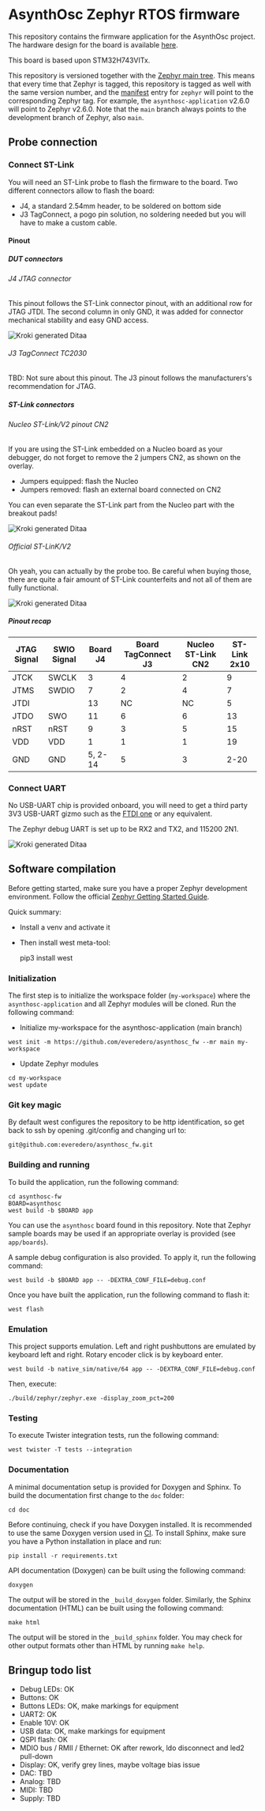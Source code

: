 # AsynthOsc Zephyr RTOS firmware

This repository contains the firmware application for the AsynthOsc project.
The hardware design for the board is available [here](https://github.com/everedero/asynth2osc).

This board is based upon STM32H743VITx.

This repository is versioned together with the [Zephyr main tree][zephyr]. This
means that every time that Zephyr is tagged, this repository is tagged as well
with the same version number, and the [manifest](west.yml) entry for `zephyr`
will point to the corresponding Zephyr tag. For example, the `asynthosc-application`
v2.6.0 will point to Zephyr v2.6.0. Note that the `main` branch always
points to the development branch of Zephyr, also `main`.

[zephyr]: https://github.com/zephyrproject-rtos/zephyr

## Probe connection

### Connect ST-Link
You will need an ST-Link probe to flash the firmware to the board.
Two different connectors allow to flash the board:

* J4, a standard 2.54mm header, to be soldered on bottom side
* J3 TagConnect, a pogo pin solution, no soldering needed but you will have to make a custom cable.

#### Pinout
##### DUT connectors
###### J4 JTAG connector
This pinout follows the ST-Link connector pinout, with an additional row for JTAG JTDI.
The second column in only GND, it was added for connector mechanical stability and easy GND access.
<!--
             +-------+
      3V3    | 1 | 2 | GND
             |   |   |
SWCLK JTCK   | 3 | 4 | GND
             |   |   |
      GND    | 5 | 6 | GND
             |   |   |
SWDIO JTMS   | 7 | 8 | GND
             |   |   |
      NRST   | 9 | 10| GND
             |   |   |
SWO   JTDO   | 11| 12| GND
             |   |   |
      JTDI   | 13| 14| GND
             |   |   |
             +-------+
-->
![Kroki generated Ditaa](https://kroki.io/ditaa/svg/eNpTUEAC2roQoM0F4RuHGYOoGgVDIDYCYnc_Fy5kDUAhKOYKDnf28VbwCnH2BgsZA7EJfh0QPlABRNgUiM0I2eHi6Q-0wzcYLGQOxBbE2OEXFBwCFrIE-cWAgB3-QNorxMUf4nNDIDYiwg6gDk-IDmMgNiFCB3qgAwBQM0uR)

###### J3 TagConnect TC2030
TBD: Not sure about this pinout. The J3 pinout follows the manufacturers's recommendation for JTAG.
<!--
1 3V3
2 JTMS
3 NRST
4 JTCK
5 GND
6 JTDO


          O

  1   o      o   2

  3   o      o   4

  5   o      o   6

   O            O

         o
        +-------+
        | 1 | 2 |
        |   |   +-+
        | 3 | 4   |
        |   |   +-+
        | 5 | 6 |
        |   |   |
        +-------+

1 VTREF
2 SWDIO
3 nRST
4 SWCLK
5 GND
-->

<!--
          O

   9  o      o  2

  10  o      o  1

   7  o      o  4

   8  o      o  3

   5  o      o  6


   O            O

         o
        +--------+
        | 1 | 2  |
        |   |    |
        | 3 | 4  |
        |   |    +-+
        | 5 | 6    |
        |   |    +-+
        | 7 | 8  |
        |   |    |
        | 9 | 10 |
        |   |    |
        +--------+
-->

##### ST-Link connectors
###### Nucleo ST-Link/V2 pinout CN2
If you are using the ST-Link embedded on a Nucleo board as your debugger, do not forget to remove the 2 jumpers CN2, as shown on the overlay.

* Jumpers equipped: flash the Nucleo
* Jumpers removed: flash an external board connected on CN2

You can even separate the ST-Link part from the Nucleo part with the breakout pads!
<!--
        o
     +---+
     | 1 | VDD    3V3
     |   |
     | 2 | SWCLK  JTCK
     |   |
     | 3 | GND
     |   |
     | 4 | SWDIO  JTMS
     |   |
     | 5 | NRST   NRST
     |   |
     | 6 | SWO    JTDO
     |   |
     +---+
-->
![Kroki generated Ditaa](https://kroki.io/ditaa/svg/eNpTUICAfC4wpa2rq6sNYdYoGAJxmIsLiGMcZgwTBWIY0wiIg8OdfbwVFLxCnL2xqDAGYnc_FywyJmC9Lp7-IL2-wVhUmAKxX1BwCJADorCoMAOb4Q_ieIW4-GOogPgGAGM1LFQ=)

###### Official ST-LinK/V2
Oh yeah, you can actually by the probe too. Be careful when buying those, there are quite a fair amount of ST-Link counterfeits and not all of them are fully functional.
<!--
                   o
                  +-------+
             VAPP | 1 | 2 | VAPP
                  |   |   |
             TRST | 3 | 4 | GND
                  |   |   |
              TDI | 5 | 6 | GND
                  |   |   |
      SWDIO   TMS | 7 | 8 | GND
                  |   |   |
      SWCLK   TCK | 9 | 10| GND
                  +   |   |
               NC   11| 12| GND
                  +   |   |
      SWO     TDO | 13| 14| GND
                  |   |   |
             NRST | 15| 16| GND
                  |   |   |
               NC | 17| 18| GND
                  |   |   |
              VDD | 19| 20| GND
                  +-------+
-->
![Kroki generated Ditaa](https://kroki.io/ditaa/svg/eNqVklsKwyAQRf-7ivmXQs07n8WBEtJqqJIsoxvI4nuHtIWQCiocwTscdAaJDut1OmbqvC21r83XaaKVNCiAHP_I65d9LTx9QF6CCtwsp7sUeEBegybZ9QsPTtyHR96CLsM191FcMyLvpelLzFWRN5M12LSGW6S6fnGffp3cWYIqc1Z2m7OuQZM7Z3kzvBZ0ue7MLG6PzxGf1e9jvQFbdnNG)

##### Pinout recap

| JTAG Signal | SWIO Signal | Board J4 | Board TagConnect J3  | Nucleo ST-Link CN2 | ST-Link 2x10 |
|-------------|-------------|----------|----------------------|--------------------|--------------|
| JTCK        | SWCLK       | 3        | 4                    | 2                  | 9            |
| JTMS        | SWDIO       | 7        | 2                    | 4                  | 7            |
| JTDI        |             | 13       | NC                   | NC                 | 5            |
| JTDO        | SWO         | 11       | 6                    | 6                  | 13           |
| nRST        | nRST        | 9        | 3                    | 5                  | 15           |
| VDD         | VDD         | 1        | 1                    | 1                  | 19           |
| GND         | GND         | 5, 2-14  | 5                    | 3                  | 2-20         |

### Connect UART

No USB-UART chip is provided onboard, you will need to get a third party 3V3 USB-UART gizmo such as the [FTDI one](https://ftdichip.com/products/ttl-232r-3v3/) or any equivalent.

The Zephyr debug UART is set up to be RX2 and TX2, and 115200 2N1.

<!--

                   o
                  +-------+
              RX2 | 1 | 2 | TX3
                  |   |   |
               NC | 3 | 4 | GND
                  |   |   |
              GND | 5 | 6 | NC
                  |   |   |
              TX2 | 7 | 8 | RX3
                  |   |   |
                  +-------+
-->
![Kroki generated Ditaa](https://kroki.io/ditaa/svg/eNpTUMAA-Qq0B1yYQtq6EKBNR3uDIowUahQMgRhEh0QY08-7NTCMLufnDBQ3BmITIHb3c1EYeDeBXFGjYArEZkAMdODAOykEHHPmQGwBxEE0izmSoo7WqRgAh8qCxA==)

## Software compilation

Before getting started, make sure you have a proper Zephyr development
environment. Follow the official
[Zephyr Getting Started Guide](https://docs.zephyrproject.org/latest/getting_started/index.html).

Quick summary:

* Install a venv and activate it
* Then install west meta-tool:

    pip3 install west

### Initialization

The first step is to initialize the workspace folder (``my-workspace``) where
the ``asynthosc-application`` and all Zephyr modules will be cloned. Run the following
command:

* Initialize my-workspace for the asynthosc-application (main branch)
```shell
west init -m https://github.com/everedero/asynthosc_fw --mr main my-workspace
```
* Update Zephyr modules
```shell
cd my-workspace
west update
```
### Git key magic
By default west configures the repository to be http identification, so get back to ssh by opening
.git/config and changing url to:
```
git@github.com:everedero/asynthosc_fw.git
```

### Building and running

To build the application, run the following command:

```shell
cd asynthosc-fw
BOARD=asynthosc
west build -b $BOARD app
```

You can use the `asynthosc` board found in this
repository. Note that Zephyr sample boards may be used if an
appropriate overlay is provided (see `app/boards`).

A sample debug configuration is also provided. To apply it, run the following
command:

```shell
west build -b $BOARD app -- -DEXTRA_CONF_FILE=debug.conf
```

Once you have built the application, run the following command to flash it:

```shell
west flash
```

### Emulation

This project supports emulation.
Left and right pushbuttons are emulated by keyboard left and right.
Rotary encoder click is by keyboard enter.

```shell
west build -b native_sim/native/64 app -- -DEXTRA_CONF_FILE=debug.conf
```

Then, execute:

```shell
./build/zephyr/zephyr.exe -display_zoom_pct=200
```

### Testing

To execute Twister integration tests, run the following command:

```shell
west twister -T tests --integration
```

### Documentation

A minimal documentation setup is provided for Doxygen and Sphinx. To build the
documentation first change to the ``doc`` folder:

```shell
cd doc
```

Before continuing, check if you have Doxygen installed. It is recommended to
use the same Doxygen version used in [CI](.github/workflows/docs.yml). To
install Sphinx, make sure you have a Python installation in place and run:

```shell
pip install -r requirements.txt
```

API documentation (Doxygen) can be built using the following command:

```shell
doxygen
```

The output will be stored in the ``_build_doxygen`` folder. Similarly, the
Sphinx documentation (HTML) can be built using the following command:

```shell
make html
```

The output will be stored in the ``_build_sphinx`` folder. You may check for
other output formats other than HTML by running ``make help``.

## Bringup todo list
* Debug LEDs: OK
* Buttons: OK
* Buttons LEDs: OK, make markings for equipment
* UART2: OK
* Enable 10V: OK
* USB data: OK, make markings for equipment
* QSPI flash: OK
* MDIO bus / RMII / Ethernet: OK after rework, ldo disconnect and led2 pull-down
* Display: OK, verify grey lines, maybe voltage bias issue
* DAC: TBD
* Analog: TBD
* MIDI: TBD
* Supply: TBD

